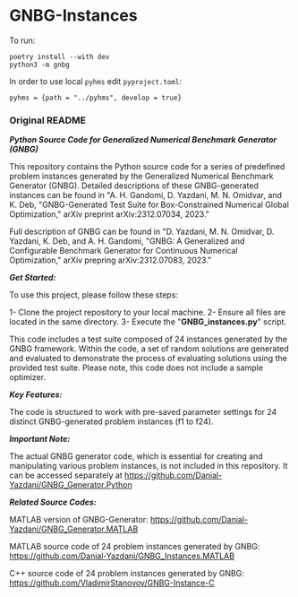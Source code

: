# GNBG-Instances

To run:
```
poetry install --with dev
python3 -m gnbg
```

In order to use local `pyhms` edit `pyproject.toml`:
```
pyhms = {path = "../pyhms", develop = true}
```

### Original README

***Python Source Code for Generalized Numerical Benchmark Generator (GNBG)***

This repository contains the Python source code for a series of predefined problem instances generated by the Generalized Numerical Benchmark Generator (GNBG). Detailed descriptions of these GNBG-generated instances can be found in "A. H. Gandomi, D. Yazdani, M. N. Omidvar, and K. Deb, "GNBG-Generated Test Suite for Box-Constrained Numerical Global Optimization," arXiv preprint arXiv:2312.07034, 2023."

Full description of GNBG can be found in "D. Yazdani, M. N. Omidvar, D. Yazdani, K. Deb, and A. H. Gandomi, "GNBG: A Generalized and Configurable Benchmark Generator for Continuous Numerical Optimization," arXiv prepring arXiv:2312.07083, 2023."

***Get Started:***

To use this project, please follow these steps:

1- Clone the project repository to your local machine.
2- Ensure all files are located in the same directory.
3- Execute the "**GNBG_instances.py**" script.

This code includes a test suite composed of 24 instances generated by the GNBG framework. Within the code, a set of random solutions are generated and evaluated to demonstrate the process of evaluating solutions using the provided test suite. Please note, this code does not include a sample optimizer.


***Key Features:***

The code is structured to work with pre-saved parameter settings for 24 distinct GNBG-generated problem instances (f1 to f24).


***Important Note:***

The actual GNBG generator code, which is essential for creating and manipulating various problem instances, is not included in this repository. It can be accessed separately at https://github.com/Danial-Yazdani/GNBG_Generator.Python


***Related Source Codes:***

MATLAB version of GNBG-Generator: https://github.com/Danial-Yazdani/GNBG_Generator.MATLAB

MATLAB source code of 24 problem instances generated by GNBG: https://github.com/Danial-Yazdani/GNBG_Instances.MATLAB

C++ source code of 24 problem instances generated by GNBG: https://github.com/VladimirStanovov/GNBG-Instance-C
